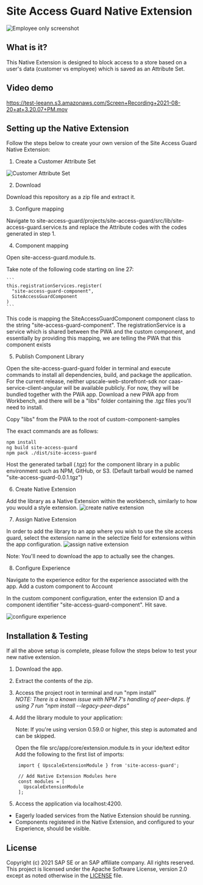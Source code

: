 # Site Access Guard Native Extension

![Employee only screenshot](../../../../../../../documentation/assets/employee-store-blocker.png) 

## What is it?
This Native Extension is designed to block access to a store based on a user's data (customer vs employee) which is saved as an Attribute Set.

## Video demo

https://test-leeann.s3.amazonaws.com/Screen+Recording+2021-08-20+at+3.20.07+PM.mov

## Setting up the Native Extension
Follow the steps below to create your own version of the Site Access Guard Native Extension:

1. Create a Customer Attribute Set

![Customer Attribute Set](../../../../../../../documentation/assets/customer-attribute-set.png) 

2. Download

Download this repository as a zip file and extract it.

3. Configure mapping

Navigate to site-access-guard/projects/site-access-guard/src/lib/site-access-guard.service.ts and replace the Attribute codes with the codes generated in step 1.

4. Component mapping

Open site-access-guard.module.ts.

Take note of the following code starting on line 27:

    ```
    this.registrationServices.register(
      "site-access-guard-component",
      SiteAccessGuardComponent
    )
    ```
    
This code is mapping the SiteAccessGuardComponent component class to the string "site-access-guard-component". The registrationService is a service which is shared between the PWA and the custom component, and essentially by providing this mapping, we are telling the PWA that this component exists

5. Publish Component Library

Open the site-access-guard-guard folder in terminal and execute commands to install all dependencies, build, and package the application. For the current release, neither upscale-web-storefront-sdk nor caas-service-client-angular will be available publicly. For now, they will be bundled together with the PWA app. Download a new PWA app from Workbench, and there will be a "libs" folder containing the .tgz files you'll need to install. 

Copy "libs" from the PWA to the root of custom-component-samples

The exact commands are as follows:

    npm install
    ng build site-access-guard
    npm pack ./dist/site-access-guard 
    
   
Host the generated tarball (.tgz) for the component library in a public environment such as NPM, GitHub, or S3. (Default tarball would be named "site-access-guard-0.0.1.tgz")

6. Create Native Extension

Add the library as a Native Extension within the workbench, similarly to how you would a style extension.
![create native extension](../../../../../../../documentation/assets/Create_Native_Extension.png) 

7. Assign Native Extension

In order to add the library to an app where you wish to use the site access guard, select the extension name in the selectize field for extensions within the app configuration.
![assign native extension](../../../../../../../documentation/assets/Assign_native_extension.png) 

Note: You'll need to download the app to actually see the changes.

8. Configure Experience

Navigate to the experience editor for the experience associated with the app. Add a custom component to Account

In the custom component configuration, enter the extension ID and a component identifier "site-access-guard-component". Hit save. 

![configure experience](../../../../../../../documentation/assets/configure_experience.png) 


## Installation & Testing
If all the above setup is complete, please follow the steps below to test your new native extension.

1. Download the app.

2. Extract the contents of the zip.

3. Access the project root in terminal and run "npm install"  
  *NOTE: There is a known issue with NPM 7's handling of peer-deps. If using 7 run "npm install --legacy-peer-deps"* 

4. Add the library module to your application:

    Note: If you're using version 0.59.0 or higher, this step is automated and can be skipped.

    Open the file src/app/core/extension.module.ts in your ide/text editor
    Add the following to the first list of imports:
    
   ``` 
    import { UpscaleExtensionModule } from 'site-access-guard';

    // Add Native Extension Modules here
    const modules = [
      UpscaleExtensionModule
    ];
    ```

5. Access the application via localhost:4200. 
  - Eagerly loaded services from the Native Extension should be running. 
  - Components registered in the Native Extension, and configured to your Experience, should be visible.


## License
Copyright (c) 2021 SAP SE or an SAP affiliate company. All rights reserved. This project is licensed under the Apache Software License, version 2.0 except as noted otherwise in the [LICENSE](LICENSES/Apache-2.0.txt) file.
